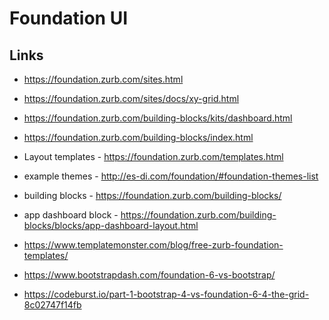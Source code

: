 # Foundation UI

## Links

  * https://foundation.zurb.com/sites.html
  * https://foundation.zurb.com/sites/docs/xy-grid.html
  * https://foundation.zurb.com/building-blocks/kits/dashboard.html
  * https://foundation.zurb.com/building-blocks/index.html

  * Layout templates - https://foundation.zurb.com/templates.html
  * example themes - http://es-di.com/foundation/#foundation-themes-list

  * building blocks - https://foundation.zurb.com/building-blocks/
  * app dashboard block - https://foundation.zurb.com/building-blocks/blocks/app-dashboard-layout.html

  * https://www.templatemonster.com/blog/free-zurb-foundation-templates/
  * https://www.bootstrapdash.com/foundation-6-vs-bootstrap/
  * https://codeburst.io/part-1-bootstrap-4-vs-foundation-6-4-the-grid-8c02747f14fb

